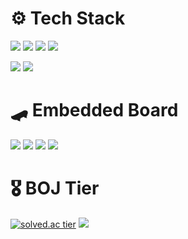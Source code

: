 #  ⚙️ Tech Stack 
<img src="https://img.shields.io/badge/C++-blue?style=for-the-badge&logo=Cplusplus&logoColor=white"/> <img src="https://img.shields.io/badge/C-blue?style=for-the-badge&logo=C&logoColor=white"/> <img src="https://img.shields.io/badge/C%23-purple?style=for-the-badge&logo=csharp&logoColor=white"/> <img src="https://img.shields.io/badge/Python-blue?style=for-the-badge&logo=python&logoColor=white"/>  
  
  
<img src="https://img.shields.io/badge/Xamarin-skyblue?style=for-the-badge&logo=Xamarin&logoColor=white"/> <img src="https://img.shields.io/badge/MySQL-4479A1?style=for-the-badge&logo=mysql&logoColor=white"/>  

#
#  🛹 Embedded Board
 <img src="https://img.shields.io/badge/Raspberry Pi-ff55aa?style=for-the-badge&logo=raspberrypi&logoColor=black"/> <img src="https://img.shields.io/badge/Jetson Nano-76B900?style=for-the-badge&logo=NVIDIA&logoColor=white"/> <img src="https://img.shields.io/badge/Arduino-00989d?style=for-the-badge&logo=arduino&logoColor=white"/> <img src="https://img.shields.io/badge/OpenCR-4479A1?style=for-the-badge&logo=stmicroelectronics&logoColor=white"/> 
  
 
#
#  🎖️ BOJ Tier 
  
[![solved.ac tier](http://mazassumnida.wtf/api/v2/generate_badge?boj=a201801745)](https://solved.ac/a201801745)
<img src="http://mazandi.herokuapp.com/api?handle=a201801745&theme=warm"/>
  
</div>


